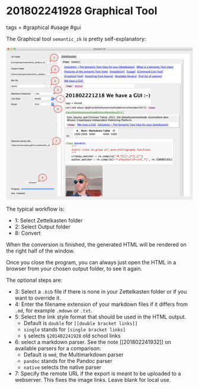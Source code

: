 # 201802241928 Graphical Tool
tags = #graphical #usage #gui

The Graphical tool `semantic_zk` is pretty self-explanatory:

![Semantic_ZK GUI](img/gui-annotated.png)

The typical workflow is:

* 1: Select Zettelkasten folder
* 2: Select Output folder
* 8: Convert

When the conversion is finished, the generated HTML will be rendered on the right half of the window.

Once you close the program, you can always just open the HTML in a browser from your chosen output folder, to see it again.

The optional steps are:

* 3: Select a `.bib` file if there is none in your Zettelkasten folder or if you want to override it.
* 4: Enter the filename extension of your markdown files if it differs from `.md`, for example `.mdown` or `.txt`.
* 5: Select the link style format that should be used in the HTML output.
    * Default is `double` for `[[double bracket links]]`
    * `single` stands for `[single bracket links]`
    * `§` selects `§201402241928` old school links
* 6: select a markdown parser. See the note [[201802241932]] on available parsers for a comparison:
    * Default is `mmd`, the Multimarkdown parser
    * `pandoc` stands for the Pandoc parser
    * `native` selects the native parser
* 7: Specify the remote URL if the export is meant to be uploaded to a webserver. This fixes the image links. Leave blank for local use.


